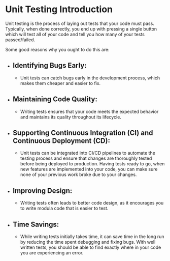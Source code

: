 # Unit Testing Introduction

Unit testing is the process of laying out tests
that your code must pass. Typically, when done correctly, you end up
with pressing a single button which will test all of your code
and tell you how many of your tests passed/failed.

Some good reasons why you ought to do this are:

- ## Identifying Bugs Early:
  - Unit tests can catch bugs early in the development process, which makes them cheaper and easier to fix.
  
- ## Maintaining Code Quality:
  - Writing tests ensures that your code meets the expected behavior and maintains its quality throughout its lifecycle.

- ## Supporting Continuous Integration (CI) and Continuous Deployment (CD):
  - Unit tests can be integrated into CI/CD pipelines to automate the testing process and ensure that changes are thoroughly tested before being deployed to production.
    Having tests ready to go, when new features are implemented into your code, you can make sure none of your
    previous work broke due to your changes.
  
- ## Improving Design:
  - Writing tests often leads to better code design, as it encourages you to write modula code that is easier to test.

- ## Time Savings:
  - While writing tests initially takes time, it can save time in the long run by reducing the time spent debugging and fixing bugs.
    With well written tests, you should be able to find exactly where in your code you are experiencing an error.
  
